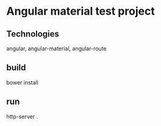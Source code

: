 # Angular material test project

## Technologies
  angular, angular-material, angular-route 
  
## build
  bower install
  
## run
  http-server .
  

